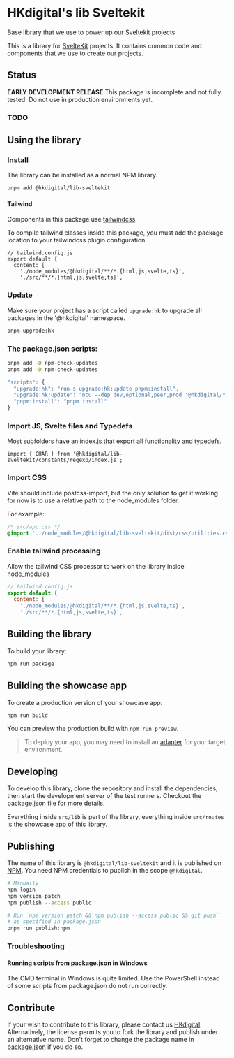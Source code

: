 # HKdigital's lib Sveltekit

Base library that we use to power up our Sveltekit projects

This is a library for [SvelteKit](https://svelte.dev/) projects.
It contains common code and components that we use to create our projects.

## Status

**EARLY DEVELOPMENT RELEASE**
This package is incomplete and not fully tested.
Do not use in production environments yet.

### TODO

## Using the library

### Install

The library can be installed as a normal NPM library.

```bash
pnpm add @hkdigital/lib-sveltekit
```

#### Tailwind

Components in this package use [tailwindcss](https://tailwindcss.com/).

To compile tailwind classes inside this package, you must add the package location to your tailwindcss plugin configuration.

```
// tailwind.config.js
export default {
  content: [
    './node_modules/@hkdigital/**/*.{html,js,svelte,ts}',
    './src/**/*.{html,js,svelte,ts}',
```

### Update

Make sure your project has a script called `upgrade:hk` to upgrade all packages
in the '@hkdigital' namespace.

```bash
pnpm upgrade:hk
```

### The package.json scripts:

```bash
pnpm add -D npm-check-updates
pnpm add -D npm-check-updates
```

```js
"scripts": {
  "upgrade:hk": "run-s upgrade:hk:update pnpm:install",
  "upgrade:hk:update": "ncu --dep dev,optional,peer,prod '@hkdigital/*' -u",
  "pnpm:install": "pnpm install"
}
```


### Import JS, Svelte files and Typedefs

Most subfolders have an index.js that export all functionality and typedefs.

```svelte
import { CHAR } from '@hkdigital/lib-sveltekit/constants/regexp/index.js';
```

### Import CSS

Vite should include postcss-import, but the only solution to get it working for now is to use a relative path to the node_modules folder.

For example:

```css
/* src/app.css */
@import '../node_modules/@hkdigital/lib-sveltekit/dist/css/utilities.css';
```

### Enable tailwind processing

Allow the tailwind CSS processor to work on the library inside node_modules

```js
// tailwind.config.js
export default {
  content: [
    './node_modules/@hkdigital/**/*.{html,js,svelte,ts}',
    './src/**/*.{html,js,svelte,ts}',
```

## Building the library

To build your library:

```bash
npm run package
```

## Building the showcase app

To create a production version of your showcase app:

```bash
npm run build
```

You can preview the production build with `npm run preview`.

> To deploy your app, you may need to install an [adapter](https://svelte.dev/docs/kit/adapters) for your target environment.

## Developing

To develop this library, clone the repository and install the dependencies, then start the development server of the test runners. Checkout the [package.json](./package.json) file for more details.

Everything inside `src/lib` is part of the library, everything inside `src/routes` is the showcase app of this library.

## Publishing

The name of this library is `@hkdigital/lib-sveltekit` and it is published on [NPM](https://npmjs.com). You need NPM credentials to publish in the scope `@hkdigital`.

```bash
# Manually
npm login
npm version patch
npm publish --access public
```

```bash
# Run `npm version patch && npm publish --access public && git push`
# as specified in package.json
pnpm run publish:npm
```

### Troubleshooting

#### Running scripts from package.json in Windows

The CMD terminal in Windows is quite limited. Use the PowerShell instead of some scripts from package.json do not run correctly.


## Contribute

If your wish to contribute to this library, please contact us [HKdigital](https://hkdigital.nl/contact). Alternatively, the license permits you to fork the library and publish under an alternative name. Don't forget to change the package name in [package.json](./package.json) if you do so.

